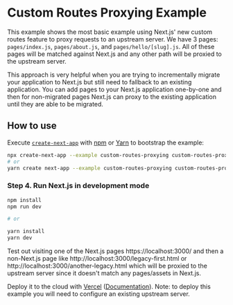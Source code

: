 # Custom Routes Proxying Example

This example shows the most basic example using Next.js' new custom routes feature to proxy requests to an upstream server. We have 3 pages: `pages/index.js`, `pages/about.js`, and `pages/hello/[slug].js`. All of these pages will be matched against Next.js and any other path will be proxied to the upstream server.

This approach is very helpful when you are trying to incrementally migrate your application to Next.js but still need to fallback to an existing application. You can add pages to your Next.js application one-by-one and then for non-migrated pages Next.js can proxy to the existing application until they are able to be migrated.

## How to use

Execute [`create-next-app`](https://github.com/vercel/next.js/tree/canary/packages/create-next-app) with [npm](https://docs.npmjs.com/cli/init) or [Yarn](https://yarnpkg.com/lang/en/docs/cli/create/) to bootstrap the example:

```bash
npx create-next-app --example custom-routes-proxying custom-routes-proxying-app
# or
yarn create next-app --example custom-routes-proxying custom-routes-proxying-app
```

### Step 4. Run Next.js in development mode

```bash
npm install
npm run dev

# or

yarn install
yarn dev
```

Test out visiting one of the Next.js pages https://localhost:3000/ and then a non-Next.js page like http://localhost:3000/legacy-first.html or http://localhost:3000/another-legacy.html which will be proxied to the upstream server since it doesn't match any pages/assets in Next.js.

Deploy it to the cloud with [Vercel](https://vercel.com/import?filter=next.js&utm_source=github&utm_medium=readme&utm_campaign=next-example) ([Documentation](https://nextjs.org/docs/deployment)). Note: to deploy this example you will need to configure an existing upstream server.

